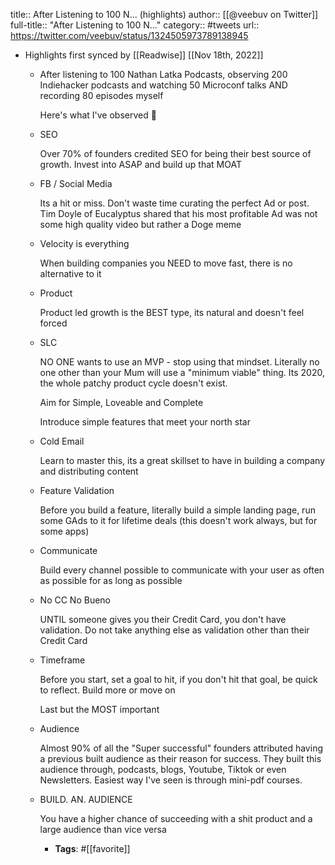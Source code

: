 title:: After Listening to 100 N... (highlights)
author:: [[@veebuv on Twitter]]
full-title:: "After Listening to 100 N..."
category:: #tweets
url:: https://twitter.com/veebuv/status/1324505973789138945

- Highlights first synced by [[Readwise]] [[Nov 18th, 2022]]
	- After listening to 100 Nathan Latka Podcasts, observing 200 Indiehacker podcasts and watching 50 Microconf talks AND recording 80 episodes myself
	  
	  Here's what I've observed
	  🧵
	- SEO
	  
	  Over 70% of founders credited SEO for being their best source of growth. Invest into ASAP and build up that MOAT
	- FB / Social Media
	  
	  Its a hit or miss. Don't waste time curating the perfect Ad or post. Tim Doyle of Eucalyptus shared that his most profitable Ad was not some high quality video but rather a Doge meme
	- Velocity is everything
	  
	  When building companies you NEED to move fast, there is no alternative to it
	- Product
	  
	  Product led growth is the BEST type, its natural and doesn't feel forced
	- SLC
	  
	  NO ONE wants to use an MVP - stop using that mindset. Literally no one other than your Mum will use a "minimum viable" thing. Its 2020, the whole patchy product cycle doesn't exist.
	  
	  Aim for Simple, Loveable and Complete 
	  
	  Introduce simple features that meet your north star
	- Cold Email
	  
	  Learn to master this, its a great skillset to have in building a company and distributing content
	- Feature Validation
	  
	  Before you build a feature, literally build a simple landing page, run some GAds to it for lifetime deals (this doesn't work always, but for some apps)
	- Communicate
	  
	  Build every channel possible to communicate with your user as often as possible for as long as possible
	- No CC No Bueno
	  
	  UNTIL someone gives you their Credit Card, you don't have validation. Do not take anything else as validation other than their Credit Card
	- Timeframe
	  
	  Before you start, set a goal to hit, if you don't hit that goal, be quick to reflect. Build more or move on
	  
	  Last but the MOST important
	- Audience
	  
	  Almost 90% of all the "Super successful" founders attributed having a previous built audience as their reason for success. They built this audience through, podcasts, blogs, Youtube, Tiktok or even Newsletters. Easiest way I've seen is through mini-pdf courses.
	- BUILD. AN. AUDIENCE
	  
	  You have a higher chance of succeeding with a shit product and a large audience than vice versa
		- **Tags**: #[[favorite]]